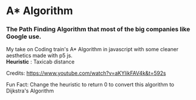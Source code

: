 # A* Algorithm

### The Path Finding Algorithm that most of the big companies like Google use.

My take on Coding train's A* Algorithm in javascript with some cleaner aesthetics made with p5 js.  
**Heuristic** : Taxicab distance

Credits:
https://www.youtube.com/watch?v=aKYlikFAV4k&t=592s

Fun Fact: Change the heuristic to return 0 to convert this algorithm to Dijkstra's Algorithm
